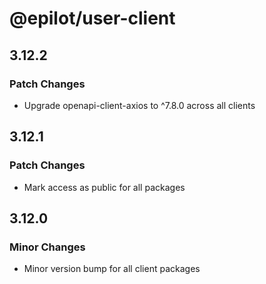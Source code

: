 # @epilot/user-client

## 3.12.2

### Patch Changes

- Upgrade openapi-client-axios to ^7.8.0 across all clients

## 3.12.1

### Patch Changes

- Mark access as public for all packages

## 3.12.0

### Minor Changes

- Minor version bump for all client packages
